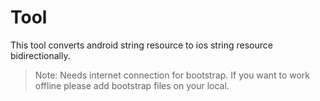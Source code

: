 # Tool
This tool converts android string resource to ios string resource bidirectionally.

> Note: Needs internet connection for bootstrap. If you want to work offline please add bootstrap files on your local.
